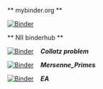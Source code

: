 ** mybinder.org **

[![Binder](https://mybinder.org/badge_logo.svg)](https://mybinder.org/v2/gh/yamryo/notebooks.git/master)


** NII binderhub **

[![Binder](https://binder.cs.rcos.nii.ac.jp/badge_logo.svg)](https://binder.cs.rcos.nii.ac.jp/v2/gh/yamryo/notebooks/master?filepath=Lecture%2FCollatz%20problem.ipynb) &nbsp;&nbsp; ***Collatz problem*** 

[![Binder](https://binder.cs.rcos.nii.ac.jp/badge_logo.svg)](https://binder.cs.rcos.nii.ac.jp/v2/gh/yamryo/notebooks/master?filepath=Lecture%2FPrime_Numbers%2FMersenne_Primes.ipynb) &nbsp;&nbsp; ***Mersenne_Primes*** 

[![Binder](https://binder.cs.rcos.nii.ac.jp/badge_logo.svg)](https://binder.cs.rcos.nii.ac.jp/v2/gh/yamryo/notebooks/master?filepath=Lecture%2FElegant_Answer%2FEA.ipynb) &nbsp;&nbsp; ***EA*** 
